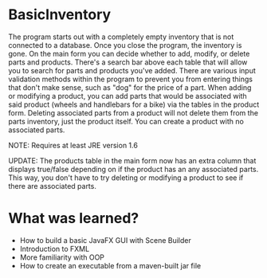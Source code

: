 # BasicInventory
The program starts out with a completely empty inventory that is not connected to a database. Once you close the program, the inventory is gone. On the main form you can decide whether to add, modify, or delete parts and products. There's a search bar above each table that will allow you to search for parts and products you've added. There are various input validation methods within the program to prevent you from entering things that don't make sense, such as "dog" for the price of a part. When adding or modifying a product, you can add parts that would be associated with said product (wheels and handlebars for a bike) via the tables in the product form. Deleting associated parts from a product will not delete them from the parts inventory, just the product itself. You can create a product with no associated parts.

NOTE: Requires at least JRE version 1.6

UPDATE: The products table in the main form now has an extra column that displays true/false depending on if the product has an any associated parts. This way, you don't have to try deleting or modifying a product to see if there are associated parts.

# What was learned?

* How to build a basic JavaFX GUI with Scene Builder
* Introduction to FXML
* More familiarity with OOP
* How to create an executable from a maven-built jar file

